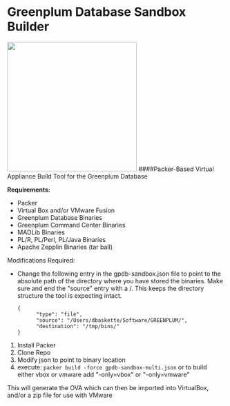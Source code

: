 
	 
	
# Greenplum Database Sandbox Builder
<img src="https://github.com/dbbaskette/gpdb-sandbox/blob/gh-pages/images/GPSANDBOX.jpg?token=ACbVkUI1WnnUpyJAOIAZbDH4AHJsBj63ks5WM91-wA%3D%3D" width="300">   
####Packer-Based Virtual Appliance Build Tool for the Greenplum Database

**Requirements:**  

* Packer  
* Virtual Box and/or VMware Fusion  
* Greenplum Database Binaries  
* Greenplum Command Center Binaries  
* MADLib Binaries  
* PL/R, PL/Perl, PL/Java Binaries  
* Apache Zepplin Binaries (tar ball)  

Modifications Required:  
			
  * Change the following entry in the gpdb-sandbox.json file to point to the 
  	 absolute path of the directory where you have stored the binaries.  Make
  	 sure and end the "source"	entry with a /.   This keeps the directory
  	 structure the tool is expecting intact.	 

        {
              "type": "file",   
              "source": "/Users/dbaskette/Software/GREENPLUM/",   
              "destination": "/tmp/bins/"  
        }
        

 
1. Install Packer  
2. Clone Repo  
3. Modify json to point to binary location  
4. execute: `packer build -force gpdb-sandbox-multi.json`  or to build either vbox or vmware add "-only=vbox" or "-only=vmware"

This will generate the OVA which can then be imported into VirtualBox, and/or a zip file for use with VMware

